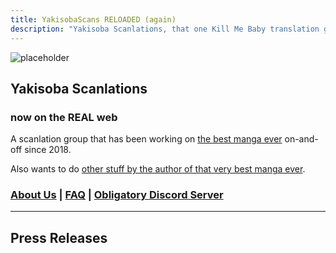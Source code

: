 ```yaml
---
title: YakisobaScans RELOADED (again)
description: "Yakisoba Scanlations, that one Kill Me Baby translation group."
---
```

<img
  id="iconic"
  src="/yakisobascans/content/images/iconic.png"
  alt="placeholder">

## Yakisoba Scanlations

### now on the REAL web

A scanlation group that has been working on [the best manga ever](https://en.wikipedia.org/wiki/Kill_Me_Baby) on-and-off since 2018.

Also wants to do [other stuff by the author of that very best manga ever](https://anilist.co/manga/108552/Kagaku-Chop/).

### [About Us](https://yakisoba.mangadex.com/about/) | [FAQ](https://yakisoba.mangadex.com/faq/) | [Obligatory Discord Server](https://discord.gg/qEK8uGXAfBc)
---

## Press Releases